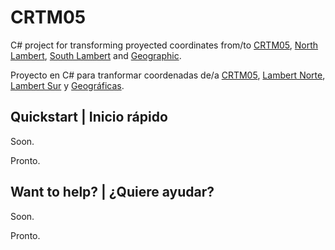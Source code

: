 # CRTM05

C# project for transforming proyected coordinates from/to [CRTM05](https://epsg.io/5367), [North Lambert](https://epsg.io/102009), [South Lambert](https://epsg.io/102015) and [Geographic](https://epsg.io/4326).

Proyecto en C# para tranformar coordenadas de/a [CRTM05](https://epsg.io/5367), [Lambert Norte](https://epsg.io/102009), [Lambert Sur](https://epsg.io/102015) y [Geográficas](https://epsg.io/4326).

## Quickstart | Inicio rápido

Soon.

Pronto.

## Want to help? | ¿Quiere ayudar?

Soon.

Pronto.
